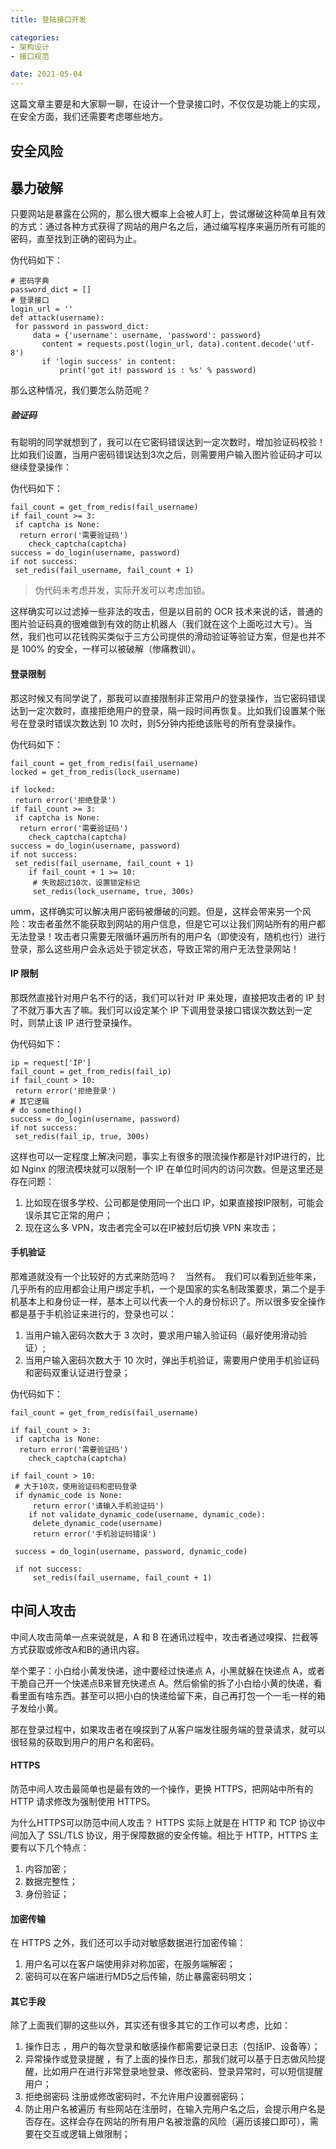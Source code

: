 ```yaml
---
title: 登陆接口开发

categories:
- 架构设计
- 接口规范

date: 2021-05-04
---
```

这篇文章主要是和大家聊一聊，在设计一个登录接口时，不仅仅是功能上的实现，在安全方面，我们还需要考虑哪些地方。

## 安全风险

## 暴力破解
只要网站是暴露在公网的，那么很大概率上会被人盯上，尝试爆破这种简单且有效的方式：通过各种方式获得了网站的用户名之后，通过编写程序来遍历所有可能的密码，直至找到正确的密码为止。

伪代码如下：

```
# 密码字典
password_dict = []
# 登录接口
login_url = ''
def attack(username):
 for password in password_dict:
     data = {'username': username, 'password': password}
       content = requests.post(login_url, data).content.decode('utf-8')
       if 'login success' in content:
           print('got it! password is : %s' % password)
```

那么这种情况，我们要怎么防范呢？

##### 验证码
有聪明的同学就想到了，我可以在它密码错误达到一定次数时，增加验证码校验！比如我们设置，当用户密码错误达到3次之后，则需要用户输入图片验证码才可以继续登录操作：

伪代码如下：

```
fail_count = get_from_redis(fail_username)
if fail_count >= 3:
 if captcha is None:
  return error('需要验证码')
    check_captcha(captcha)
success = do_login(username, password)
if not success:
 set_redis(fail_username, fail_count + 1)
```

> 伪代码未考虑并发，实际开发可以考虑加锁。

这样确实可以过滤掉一些非法的攻击，但是以目前的 OCR 技术来说的话，普通的图片验证码真的很难做到有效的防止机器人（我们就在这个上面吃过大亏）。当然，我们也可以花钱购买类似于三方公司提供的滑动验证等验证方案，但是也并不是 100% 的安全，一样可以被破解（惨痛教训）。

#### 登录限制
那这时候又有同学说了，那我可以直接限制非正常用户的登录操作，当它密码错误达到一定次数时，直接拒绝用户的登录，隔一段时间再恢复。比如我们设置某个账号在登录时错误次数达到 10 次时，则5分钟内拒绝该账号的所有登录操作。

伪代码如下：

```
fail_count = get_from_redis(fail_username)
locked = get_from_redis(lock_username)

if locked:
 return error('拒绝登录')
if fail_count >= 3:
 if captcha is None:
  return error('需要验证码')
    check_captcha(captcha)
success = do_login(username, password)
if not success:
 set_redis(fail_username, fail_count + 1)
    if fail_count + 1 >= 10:
     # 失败超过10次，设置锁定标记
     set_redis(lock_username, true, 300s)
```

umm，这样确实可以解决用户密码被爆破的问题。但是，这样会带来另一个风险：攻击者虽然不能获取到网站的用户信息，但是它可以让我们网站所有的用户都无法登录！攻击者只需要无限循环遍历所有的用户名（即使没有，随机也行）进行登录，那么这些用户会永远处于锁定状态，导致正常的用户无法登录网站！

#### IP 限制
那既然直接针对用户名不行的话，我们可以针对 IP 来处理，直接把攻击者的 IP 封了不就万事大吉了嘛。我们可以设定某个 IP 下调用登录接口错误次数达到一定时，则禁止该 IP 进行登录操作。

伪代码如下：

```
ip = request['IP']
fail_count = get_from_redis(fail_ip)
if fail_count > 10:
 return error('拒绝登录')
# 其它逻辑
# do something()
success = do_login(username, password)
if not success:
 set_redis(fail_ip, true, 300s)
```

这样也可以一定程度上解决问题，事实上有很多的限流操作都是针对IP进行的，比如 Nginx 的限流模块就可以限制一个 IP 在单位时间内的访问次数。但是这里还是存在问题：
1. 比如现在很多学校、公司都是使用同一个出口 IP，如果直接按IP限制，可能会误杀其它正常的用户；
1. 现在这么多 VPN，攻击者完全可以在IP被封后切换 VPN 来攻击；

#### 手机验证
那难道就没有一个比较好的方式来防范吗？　当然有。　我们可以看到近些年来，几乎所有的应用都会让用户绑定手机，一个是国家的实名制政策要求，第二个是手机基本上和身份证一样，基本上可以代表一个人的身份标识了。所以很多安全操作都是基于手机验证来进行的，登录也可以：
1. 当用户输入密码次数大于 3 次时，要求用户输入验证码（最好使用滑动验证）;
1. 当用户输入密码次数大于 10 次时，弹出手机验证，需要用户使用手机验证码和密码双重认证进行登录；

伪代码如下：

```
fail_count = get_from_redis(fail_username)

if fail_count > 3:
 if captcha is None:
  return error('需要验证码')
    check_captcha(captcha)

if fail_count > 10:
 # 大于10次，使用验证码和密码登录
 if dynamic_code is None:
     return error('请输入手机验证码')
    if not validate_dynamic_code(username, dynamic_code):
     delete_dynamic_code(username)
     return error('手机验证码错误')

 success = do_login(username, password, dynamic_code)

 if not success:
     set_redis(fail_username, fail_count + 1)
```

## 中间人攻击
中间人攻击简单一点来说就是，A 和 B 在通讯过程中，攻击者通过嗅探、拦截等方式获取或修改A和B的通讯内容。

举个栗子：小白给小黄发快递，途中要经过快递点 A，小黑就躲在快递点 A，或者干脆自己开一个快递点B来冒充快递点 A。然后偷偷的拆了小白给小黄的快递，看看里面有啥东西。甚至可以把小白的快递给留下来，自己再打包一个一毛一样的箱子发给小黄。

那在登录过程中，如果攻击者在嗅探到了从客户端发往服务端的登录请求，就可以很轻易的获取到用户的用户名和密码。

#### HTTPS
防范中间人攻击最简单也是最有效的一个操作，更换 HTTPS，把网站中所有的 HTTP 请求修改为强制使用 HTTPS。

为什么HTTPS可以防范中间人攻击？ HTTPS 实际上就是在 HTTP 和 TCP 协议中间加入了 SSL/TLS 协议，用于保障数据的安全传输。相比于 HTTP，HTTPS 主要有以下几个特点：
1. 内容加密；
1. 数据完整性；
1. 身份验证；

#### 加密传输
在 HTTPS 之外，我们还可以手动对敏感数据进行加密传输：
1. 用户名可以在客户端使用非对称加密，在服务端解密；
1. 密码可以在客户端进行MD5之后传输，防止暴露密码明文；

#### 其它手段
除了上面我们聊的这些以外，其实还有很多其它的工作可以考虑，比如：
1. 操作日志 ，用户的每次登录和敏感操作都需要记录日志（包括IP、设备等）；
1. 异常操作或登录提醒 ，有了上面的操作日志，那我们就可以基于日志做风险提醒，比如用户在进行非常登录地登录、修改密码、登录异常时，可以短信提醒用户；
1. 拒绝弱密码 注册或修改密码时，不允许用户设置弱密码；
1. 防止用户名被遍历 有些网站在注册时，在输入完用户名之后，会提示用户名是否存在。这样会存在网站的所有用户名被泄露的风险（遍历该接口即可），需要在交互或逻辑上做限制；